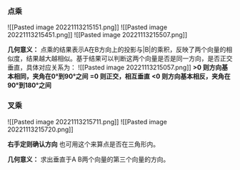 ### 点乘
![[Pasted image 20221113215151.png]]
![[Pasted image 20221113215451.png]]
![[Pasted image 20221113215507.png]]

**几何意义：**
点乘的结果表示A在B方向上的投影与|B|的乘积，反映了两个向量的相似度，结果越大越相似。基于结果可以判断这两个向量是否是同一方向，是否正交垂直，具体对应关系为：
![[Pasted image 20221113215057.png]]
**>0 则方向基本相同，夹角在0°到90°之间**
**=0 则正交，相互垂直**
**<0 则方向基本相反，夹角在90°到180°之间**

### 叉乘
![[Pasted image 20221113215711.png]]
![[Pasted image 20221113215720.png]]

**右手定则确认方向**
也可用这个来算点是否在三角形内。

**几何意义：**
求出垂直于A B两个向量的第三个向量的方向。